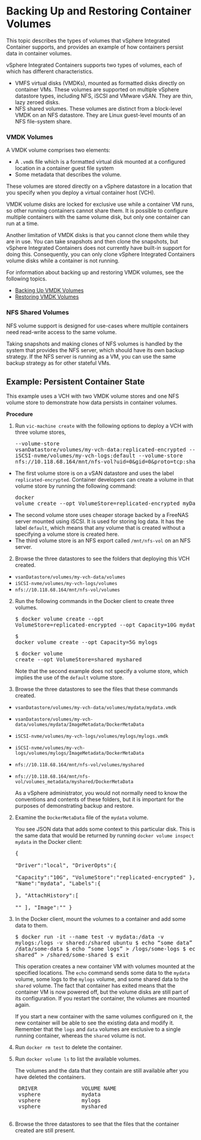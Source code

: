 # Backing Up and Restoring Container Volumes #

This topic describes the types of volumes that vSphere Integrated Container supports, and provides an example of how containers persist data in container volumes.

vSphere Integrated Containers supports two types of volumes, each of which has different characteristics.

- VMFS virtual disks (VMDKs), mounted as formatted disks directly on container VMs. These volumes are supported on multiple vSphere datastore types, including NFS, iSCSI and VMware vSAN. They are thin, lazy zeroed disks.
- NFS shared volumes. These volumes are distinct from a block-level VMDK on an NFS datastore. They are Linux guest-level mounts of an NFS file-system share.

### VMDK Volumes

A VMDK volume comprises two elements: 

- A `.vmdk` file which is a formatted virtual disk mounted at a configured location in a container guest file system
- Some metadata that describes the volume. 

These volumes are stored directly on a vSphere datastore in a location that you specify when you deploy a virtual container host (VCH). 

VMDK volume disks are locked for exclusive use while a container VM runs, so other running containers cannot share them. It is possible to configure multiple containers with the same volume disk, but only one  container can run at a time. 

Another limitation of VMDK disks is that you cannot clone them while they are in use. You can take snapshots and then clone the snapshots, but vSphere Integrated Containers  does not currently have built-in support for doing this. Consequently, you can only clone vSphere Integrated Containers volume disks while a container is not running.

For information about backing up and restoring VMDK volumes, see the following topics. 

- [Backing Up VMDK Volumes](backup_vmdk.md)
- [Restoring VMDK Volumes](restore_vmdk.md)

### NFS Shared Volumes

NFS volume support is designed for use-cases where multiple containers need read-write access to the same volume.

Taking snapshots and making clones of NFS volumes is handled by the system that provides the NFS server, which should have its own backup strategy. If the NFS server is running as a VM, you can use the same backup strategy as for other stateful VMs.

## Example: Persistent Container State <a id="persistentstate"></a>

This example uses a VCH with two VMDK volume stores and one NFS volume store to demonstrate how data persists in container volumes. 

**Procedure**

1. Run `vic-machine create` with the following options to deploy a VCH with three volume stores,<pre>--volume-store vsanDatastore/volumes/my-vch-data:replicated-encrypted 
--volume-store iSCSI-nvme/volumes/my-vch-logs:default
--volume-store nfs://10.118.68.164/mnt/nfs-vol?uid=0&gid=0&proto=tcp:shared</pre>

 - The first volume store is on a vSAN datastore and uses the label `replicated-encrypted`. Container developers can create a volume in that volume store by running the following command:<pre>docker volume create --opt VolumeStore=replicated-encrypted myData</pre> 
  - The second volume store uses cheaper storage backed by a FreeNAS server mounted using iSCSI. It is used for storing log data. It has the label `default`, which means that any volume that is created without a specifying a volume store is created here. 
  - The third volume store is an NFS export called `/mnt/nfs-vol` on an NFS server.

2. Browse the three datastores to see the folders that deploying this VCH created.

  - `vsanDatastore/volumes/my-vch-data/volumes`
  - `iSCSI-nvme/volumes/my-vch-logs/volumes`
  - `nfs://10.118.68.164/mnt/nfs-vol/volumes`

2. Run the following commands in the Docker client to create three volumes.<pre>$ docker volume create --opt VolumeStore=replicated-encrypted --opt Capacity=10G mydata</pre><pre>$ docker volume create --opt Capacity=5G mylogs</pre><pre>$ docker volume create --opt VolumeStore=shared myshared</pre>

    Note that the second example does not specify a volume store, which implies the use of the `default` volume store.

2. Browse the three datastores to see the files that these commands created.

  - `vsanDatastore/volumes/my-vch-data/volumes/mydata/mydata.vmdk`
  - `vsanDatastore/volumes/my-vch-data/volumes/mydata/ImageMetadata/DockerMetaData`
  - `iSCSI-nvme/volumes/my-vch-logs/volumes/mylogs/mylogs.vmdk`
  - `iSCSI-nvme/volumes/my-vch-logs/volumes/mylogs/ImageMetadata/DockerMetaData`
  - `nfs://10.118.68.164/mnt/nfs-vol/volumes/myshared`
  - `nfs://10.118.68.164/mnt/nfs-vol/volumes_metadata/myshared/DockerMetaData`

    As a vSphere administrator, you would not normally need to know the conventions and contents of these folders, but it is important for the purposes of demonstrating backup and restore.

2. Examine the `DockerMetaData` file of the `mydata` volume.

    You see JSON data that adds some context to this particular disk. This is the same data that would be returned by running `docker volume inspect mydata` in the Docker client:<pre>{  
   "Driver":"local",
   "DriverOpts":{  
      "Capacity":"10G",
      "VolumeStore":"replicated-encrypted"
   },
   "Name":"mydata",
   "Labels":{  
   },
   "AttachHistory":[  
      ""
   ],
   "Image":""
}</pre>

2. In the Docker client, mount the volumes to a container and add some data to them.<pre>$ docker run -it --name test -v mydata:/data -v mylogs:/logs -v shared:/shared ubuntu
$ echo “some data” > /data/some-data 
$ echo “some logs” > /logs/some-logs
$ echo “some shared” > /shared/some-shared
$ exit</pre>

    This operation creates a new container VM with volumes mounted at the specified locations. The `echo` command sends some data to the `mydata` volume, some logs to the `mylogs` volume, and some shared data to the `shared` volume. The fact that container has exited means that the container VM is now powered off, but the volume disks are still part of its configuration. If you restart the container, the volumes are mounted again. 

    If you start a new container with the same volumes configured on it, the new container will be able to see the existing data and modify it. Remember that the `logs` and `data` volumes are exclusive to a single running container, whereas the `shared` volume is not.

2. Run `docker rm test` to delete the container.
3. Run `docker volume ls` to list the available volumes.

    The volumes and the data that they contain are still available after you have deleted the containers.
    <pre>
    DRIVER              VOLUME NAME
    vsphere             mydata
    vsphere             mylogs
    vsphere             myshared
    </pre>

2. Browse the three datastores to see that the files that the container created are still present.
